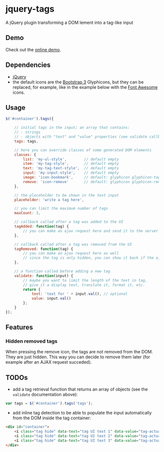jquery-tags
===========

A jQuery plugin transforming a DOM lement into a tag-like input

Demo
----

Check out the [online demo](http://softwarescales.github.io/jquery-tags/).

Dependencies
------------

* [jQuery](http://jquery.com/)
* the default icons are the [Bootstrap 3](http://getbootstrap.com/) Glyphicons, but they can be replaced, for example, like in the example below with the [Font Awesome](http://fortawesome.github.io/Font-Awesome/) icons.

Usage
-----

```js
$('#container').tags({

    // initial tags in the input; an array that contains:
    // - strings
    // - objects with "text" and "value" properties (see validate callback below)
    tags: tags,

    // here you can override classes of some generated DOM elements
    classes: {
        list: 'my-ul-style',        // default empty
        item: 'my-tag-style',       // default empty
        text: 'my-tag-text-style',  // default empty
        input: 'my-input-style',    // default empty
        image: 'icon-bookmark',     // default: glyphicon glyphicon-tag
        remove: 'icon-remove'       // default: glyphicon glyphicon-remove
    },

    // the placeholder to be shown in the text input
    placeholder: 'write a tag here',

    // you can limit the maximum number of tags
    maxCount: 3,

    // callback called after a tag was added to the UI
    tagAdded: function(tag) {
        // you can make an ajax request here and send it to the server
    },

    // callback called after a tag was removed from the UI
    tagRemoved: function(tag) {
        // you can make an ajax request here as well
        // since the tag is only hidden, you can show it back if the ajax request failed
    },

    // a function called before adding a new tag
    validate: function(input) {
        // maybe you want to limit the length of the text in tag,
        // give it a display text, translate it, format it, etc.
        return {
            text: 'text for ' + input.val(), // optional
            value: input.val()
        };
    }
});
```

Features
--------

### Hidden removed tags

When pressing the remove icon, the tags are not removed from the DOM. They are just hidden. This way you can decide to remove them later (for example after an AJAX request succeded).


TODOs
-----

- add a tag retrieval function that returns an array of objects (see the `validate` documentation above):

```js
var tags = $('#container').tags('tags');
```

- add inline tag detection to be able to populate the input automatically from the DOM inside the tag container:

```html
<div id="container">
    <i class="tag hide" data-text="tag UI text 1" data-value="tag-actual-value-1"/>
    <i class="tag hide" data-text="tag UI text 2" data-value="tag-actual-value-2"/>
    <i class="tag hide" data-text="tag UI text 3" data-value="tag-actual-value-3"/>
</div>
```


